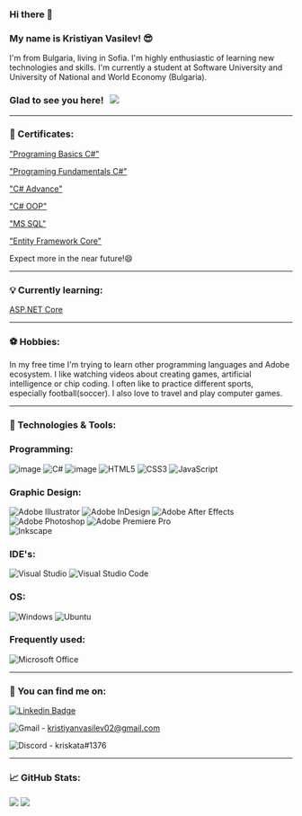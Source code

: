 ### Hi there 👋
### My name is Kristiyan Vasilev! 😎
I'm from Bulgaria, living in Sofia. I'm highly enthusiastic of learning new technologies and skills. I'm currently a student at Software University and University of National and World Economy (Bulgaria).
### Glad to see you here! &nbsp; ![](https://visitor-badge.glitch.me/badge?page_id=KristyanVasilev)
____________________________________________________________________________________________________
### 📜 Certificates:
["Programing Basics C#"](https://softuni.bg/certificates/details/112169/98f78cb0)

["Programing Fundamentals C#"](https://softuni.bg/certificates/details/119981/e3af1434)

["C# Advance"](https://softuni.bg/certificates/details/123675/d6b1b69b)

["C# OOP"](https://softuni.bg/certificates/details/131006/cfd642fd)

["MS SQL"](https://softuni.bg/certificates/details/134972/a98eeda3)

["Entity Framework Core"](https://softuni.bg/certificates/details/138418/9bd08f03)

Еxpect more in the near future!😄
____________________________________________________________________________________________________
### 💡 Currently learning:

[ASP.NET Core](https://softuni.bg/trainings/3854/asp-dot-net-core-october-2022)
____________________________________________________________________________________________________
### ⚽ Hobbies:
In my free time I'm trying to learn other programming languages and Adobe ecosystem. I like watching videos about creating games, artificial intelligence or chip coding. I often like to practice different sports, especially football(soccer). I also love to travel and play computer games.
_____________________________________________________________________________________________________
### 🔧 Technologies & Tools:
### Programming:
![image](https://img.shields.io/badge/.NET-512BD4?style=for-the-badge&logo=dotnet&logoColor=white)
![C#](https://img.shields.io/badge/c%23-%23239120.svg?style=for-the-badge&logo=c-sharp&logoColor=white)
![image](https://img.shields.io/badge/Microsoft%20SQL%20Server-CC2927?style=for-the-badge&logo=microsoft%20sql%20server&logoColor=white)
![HTML5](https://img.shields.io/badge/html5-%23E34F26.svg?style=for-the-badge&logo=html5&logoColor=white)
![CSS3](https://img.shields.io/badge/css3-%231572B6.svg?style=for-the-badge&logo=css3&logoColor=white)
![JavaScript](https://img.shields.io/badge/javascript-%23323330.svg?style=for-the-badge&logo=javascript&logoColor=%23F7DF1E)

### Graphic Design:
  ![Adobe Illustrator](https://img.shields.io/badge/adobeillustrator-%23FF9A00.svg?style=for-the-badge&logo=adobeillustrator&logoColor=white)
  ![Adobe InDesign](https://img.shields.io/badge/Adobe%20InDesign-49021F?style=for-the-badge&logo=adobeindesign&logoColor=white)
  ![Adobe After Effects](https://img.shields.io/badge/Adobe%20After%20Effects-9999FF.svg?style=for-the-badge&logo=Adobe%20After%20Effects&logoColor=white)
  ![Adobe Photoshop](https://img.shields.io/badge/adobephotoshop-%2331A8FF.svg?style=for-the-badge&logo=adobephotoshop&logoColor=white)
  ![Adobe Premiere Pro](https://img.shields.io/badge/Adobe%20Premiere%20Pro-9999FF.svg?style=for-the-badge&logo=Adobe%20Premiere%20Pro&logoColor=white)  
  ![Inkscape](https://img.shields.io/badge/Inkscape-e0e0e0?style=for-the-badge&logo=inkscape&logoColor=080A13)

### IDE's:
  ![Visual Studio](https://img.shields.io/badge/Visual%20Studio-5C2D91.svg?style=for-the-badge&logo=visual-studio&logoColor=white)
  ![Visual Studio Code](https://img.shields.io/badge/Visual%20Studio%20Code-0078d7.svg?style=for-the-badge&logo=visual-studio-code&logoColor=white)
  
### OS:
  ![Windows](https://img.shields.io/badge/Windows-0078D6?style=for-the-badge&logo=windows&logoColor=white)
  ![Ubuntu](https://img.shields.io/badge/Ubuntu-E95420?style=for-the-badge&logo=ubuntu&logoColor=white)
  
### Frequently used:
  ![Microsoft Office](https://img.shields.io/badge/Microsoft_Office-D83B01?style=for-the-badge&logo=microsoft-office&logoColor=white)
_____________________________________________________________________________________________________
### 💬 You can find me on:
[![Linkedin Badge](https://img.shields.io/badge/-LinkedIn-0e76a8?style=flat-square&logo=Linkedin&logoColor=white)](https://www.linkedin.com/in/kristiyan-vasilev-754ba221a/)
                                                                                                  
![Gmail](https://img.shields.io/badge/Gmail-D14836?style=for-the-badge&logo=gmail&logoColor=white) - kristiyanvasilev02@gmail.com

![Discord](https://img.shields.io/badge/%3CServer%3E-%237289DA.svg?style=for-the-badge&logo=discord&logoColor=white) - kriskata#1376
_____________________________________________________________________________________________________
### 📈 GitHub Stats:

<img align="center" src="https://github-readme-stats.vercel.app/api?username=KristyanVasilev&theme=gotham"/> <img align="center" src="https://github-readme-stats.vercel.app/api/top-langs/?username=KristyanVasilev&theme=gotham" />


